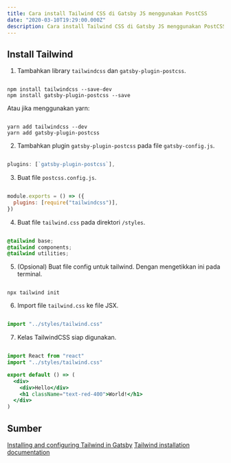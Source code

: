 ```yaml
---
title: Cara install Tailwind CSS di Gatsby JS menggunakan PostCSS
date: "2020-03-10T19:29:00.000Z"
description: Cara install Tailwind CSS di Gatsby JS menggunakan PostCSS
---
```


## Install Tailwind

1. Tambahkan library `tailwindcss` dan `gatsby-plugin-postcss`.

```shell

npm install tailwindcss --save-dev
npm install gatsby-plugin-postcss --save

```

Atau jika menggunakan yarn:

```shell

yarn add tailwindcss --dev
yarn add gatsby-plugin-postcss

```

2. Tambahkan plugin `gatsby-plugin-postcss` pada file `gatsby-config.js`.

```javascript

plugins: [`gatsby-plugin-postcss`],

```

3. Buat file `postcss.config.js`.

```javascript

module.exports = () => ({
  plugins: [require("tailwindcss")],
})

```

4. Buat file `tailwind.css` pada direktori `/styles`.

```css

@tailwind base;
@tailwind components;
@tailwind utilities;

```

5. (Opsional) Buat file config untuk tailwind. Dengan mengetikkan ini pada terminal.

```shell

npx tailwind init

```

6. Import file `tailwind.css` ke file JSX.

```javascript

import "../styles/tailwind.css"

```

7. Kelas TailwindCSS siap digunakan.

```jsx

import React from "react"
import "../styles/tailwind.css"

export default () => (
  <div>
    <div>Hello</div>
    <h1 className="text-red-400">World!</h1>
  </div>
)

```

## Sumber

[Installing and configuring Tailwind in Gatsby](https://www.gatsbyjs.org/docs/tailwind-css)
[Tailwind installation documentation](https://tailwindcss.com/docs/installation/)
